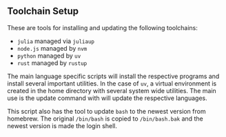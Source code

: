 ## Toolchain Setup

These are tools for installing and updating the following toolchains:

- `julia` managed via `juliaup`
- `node.js` managed by `nvm`
- `python` managed by `uv`
- `rust` managed by `rustup`

The main language specific scripts will install the respective programs and 
install several important utilities. In the case of `uv`, a virtual environment
is created in the home directory with several system wide utilities. The main
use is the update command with will update the respective languages.

This script also has the tool to update `bash` to the newest version from
homebrew. The original `/bin/bash` is copied to `/bin/bash.bak` and the newest 
version is made the login shell.

